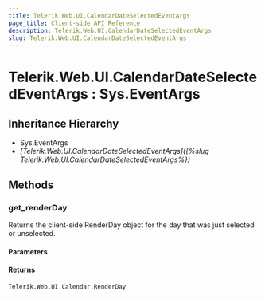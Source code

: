 ```yaml
---
title: Telerik.Web.UI.CalendarDateSelectedEventArgs
page_title: Client-side API Reference
description: Telerik.Web.UI.CalendarDateSelectedEventArgs
slug: Telerik.Web.UI.CalendarDateSelectedEventArgs
---
```


# Telerik.Web.UI.CalendarDateSelectedEventArgs : Sys.EventArgs 

## Inheritance Hierarchy

* Sys.EventArgs
* *[Telerik.Web.UI.CalendarDateSelectedEventArgs]({%slug Telerik.Web.UI.CalendarDateSelectedEventArgs%})*

## Methods

###  get_renderDay

Returns the client-side RenderDay object for the day that was just selected or unselected.

#### Parameters

#### Returns

`Telerik.Web.UI.Calendar.RenderDay` 

